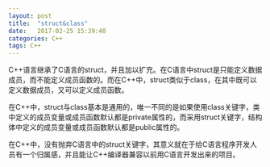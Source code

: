 ```yaml
---
layout: post
title:  "struct&class"
date:   2017-02-25 15:39:40
categories: C++
tags: C++
---
```

<p>C++语言继承了C语言的struct，并且加以扩充。在C语言中struct是只能定义数据成员，而不能定义成员函数的。而在C++中，struct类似于class，在其中既可以定义数据成员，又可以定义成员函数。</p>

<p>在C++中，struct与class基本是通用的，唯一不同的是如果使用class关键字，类中定义的成员变量或成员函数默认都是private属性的，而采用struct关键字，结构体中定义的成员变量或成员函数默认都是public属性的。</p>

<p>在C++中，没有抛弃C语言中的struct关键字，其意义就在于给C语言程序开发人员有一个归属感，并且能让C++编译器兼容以前用C语言开发出来的项目。</p>
